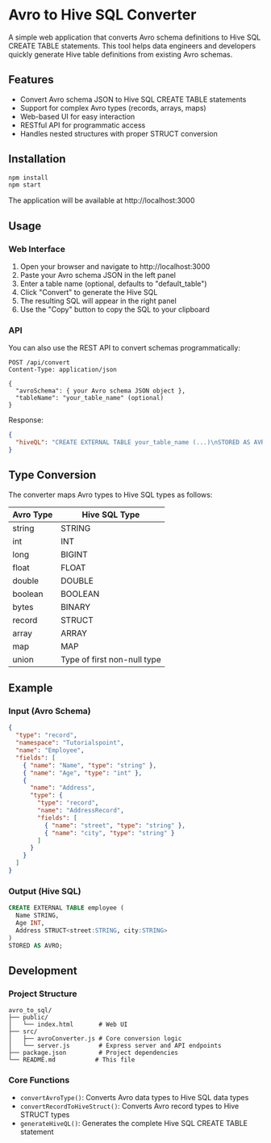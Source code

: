 # Avro to Hive SQL Converter

A simple web application that converts Avro schema definitions to Hive SQL CREATE TABLE statements. This tool helps data engineers and developers quickly generate Hive table definitions from existing Avro schemas.

## Features

- Convert Avro schema JSON to Hive SQL CREATE TABLE statements
- Support for complex Avro types (records, arrays, maps)
- Web-based UI for easy interaction
- RESTful API for programmatic access
- Handles nested structures with proper STRUCT conversion

## Installation

```bash
npm install
npm start
```

The application will be available at http://localhost:3000

## Usage

### Web Interface

1. Open your browser and navigate to http://localhost:3000
2. Paste your Avro schema JSON in the left panel
3. Enter a table name (optional, defaults to "default_table")
4. Click "Convert" to generate the Hive SQL
5. The resulting SQL will appear in the right panel
6. Use the "Copy" button to copy the SQL to your clipboard

### API

You can also use the REST API to convert schemas programmatically:

```
POST /api/convert
Content-Type: application/json

{
  "avroSchema": { your Avro schema JSON object },
  "tableName": "your_table_name" (optional)
}
```

Response:

```json
{
  "hiveQL": "CREATE EXTERNAL TABLE your_table_name (...)\nSTORED AS AVRO;"
}
```

## Type Conversion

The converter maps Avro types to Hive SQL types as follows:

| Avro Type | Hive SQL Type |
|-----------|---------------|
| string    | STRING        |
| int       | INT           |
| long      | BIGINT        |
| float     | FLOAT         |
| double    | DOUBLE        |
| boolean   | BOOLEAN       |
| bytes     | BINARY        |
| record    | STRUCT        |
| array     | ARRAY         |
| map       | MAP           |
| union     | Type of first non-null type |

## Example

### Input (Avro Schema)

```json
{
  "type": "record",
  "namespace": "Tutorialspoint",
  "name": "Employee",
  "fields": [
    { "name": "Name", "type": "string" },
    { "name": "Age", "type": "int" },
    { 
      "name": "Address",
      "type": {
        "type": "record",
        "name": "AddressRecord",
        "fields": [
          { "name": "street", "type": "string" },
          { "name": "city", "type": "string" }
        ]
      }
    }
  ]
}
```

### Output (Hive SQL)

```sql
CREATE EXTERNAL TABLE employee (
  Name STRING,
  Age INT,
  Address STRUCT<street:STRING, city:STRING>
)
STORED AS AVRO;
```

## Development

### Project Structure

```
avro_to_sql/
├── public/
│   └── index.html       # Web UI
├── src/
│   ├── avroConverter.js # Core conversion logic
│   └── server.js        # Express server and API endpoints
├── package.json         # Project dependencies
└── README.md           # This file
```

### Core Functions

- `convertAvroType()`: Converts Avro data types to Hive SQL data types
- `convertRecordToHiveStruct()`: Converts Avro record types to Hive STRUCT types
- `generateHiveQL()`: Generates the complete Hive SQL CREATE TABLE statement

